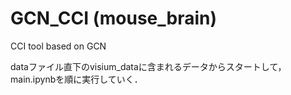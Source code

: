 # GCN_CCI (mouse_brain)
CCI tool based on GCN

dataファイル直下のvisium_dataに含まれるデータからスタートして，main.ipynbを順に実行していく．
 
